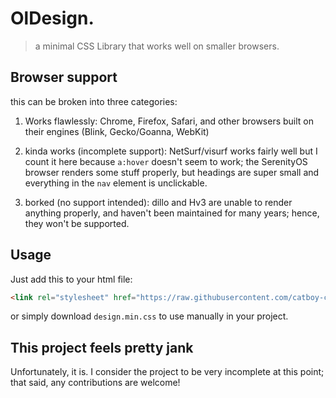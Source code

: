 # OlDesign.

> a minimal CSS Library that works well on smaller browsers.

## Browser support

this can be broken into three categories: 

1. Works flawlessly: Chrome, Firefox, Safari, and other browsers built on their engines (Blink, Gecko/Goanna, WebKit)

2. kinda works (incomplete support): NetSurf/visurf works fairly well but I count it here because `a:hover` doesn't seem to work; the SerenityOS browser renders some stuff properly, but headings are super small and everything in the `nav` element is unclickable.

3. borked (no support intended): dillo and Hv3 are unable to render anything properly, and haven't been maintained for many years; hence, they won't be supported.

## Usage

Just add this to your html file: 
```html
<link rel="stylesheet" href="https://raw.githubusercontent.com/catboy-code/OlDesign/main/design.min.css">
```

or simply download `design.min.css` to use manually in your project.

## This project feels pretty jank

Unfortunately, it is. I consider the project to be very incomplete at this point; that said, any contributions are welcome!

